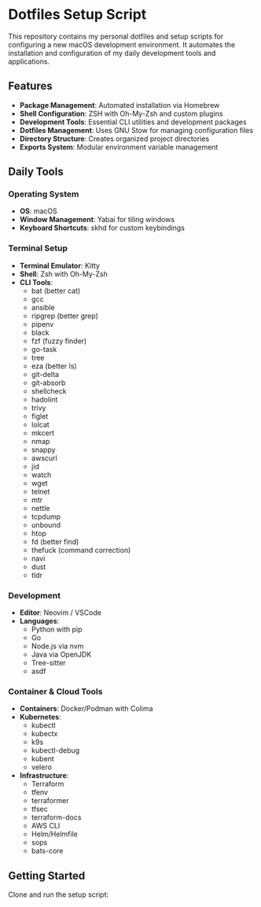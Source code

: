 # Dotfiles Setup Script

This repository contains my personal dotfiles and setup scripts for configuring a new macOS development environment. It automates the installation and configuration of my daily development tools and applications.

## Features

- **Package Management**: Automated installation via Homebrew
- **Shell Configuration**: ZSH with Oh-My-Zsh and custom plugins
- **Development Tools**: Essential CLI utilities and development packages
- **Dotfiles Management**: Uses GNU Stow for managing configuration files
- **Directory Structure**: Creates organized project directories
- **Exports System**: Modular environment variable management

## Daily Tools

### Operating System
- **OS**: macOS
- **Window Management**: Yabai for tiling windows
- **Keyboard Shortcuts**: skhd for custom keybindings

### Terminal Setup
- **Terminal Emulator**: Kitty
- **Shell**: Zsh with Oh-My-Zsh
- **CLI Tools**:
  - bat (better cat)
  - gcc
  - ansible
  - ripgrep (better grep)
  - pipenv
  - black
  - fzf (fuzzy finder)
  - go-task
  - tree
  - eza (better ls)
  - git-delta
  - git-absorb
  - shellcheck
  - hadolint
  - trivy
  - figlet
  - lolcat
  - mkcert
  - nmap
  - snappy
  - awscurl
  - jid
  - watch
  - wget
  - telnet
  - mtr
  - nettle
  - tcpdump
  - unbound
  - htop
  - fd (better find)
  - thefuck (command correction)
  - navi
  - dust
  - tldr

### Development
- **Editor**: Neovim / VSCode
- **Languages**:
  - Python with pip
  - Go
  - Node.js via nvm
  - Java via OpenJDK
  - Tree-sitter
  - asdf

### Container & Cloud Tools
- **Containers**: Docker/Podman with Colima
- **Kubernetes**:
  - kubectl
  - kubectx
  - k9s
  - kubectl-debug
  - kubent
  - velero
- **Infrastructure**: 
  - Terraform
  - tfenv
  - terraformer
  - tfsec
  - terraform-docs
  - AWS CLI
  - Helm/Helmfile
  - sops
  - bats-core

## Getting Started

Clone and run the setup script:
